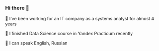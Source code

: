 ### Hi there 👋
🔭 I've been working for an IT company as a systems analyst for almost 4 years

🌱 I finished Data Science course in Yandex Practicum recently

💬 I can speak English, Russian
